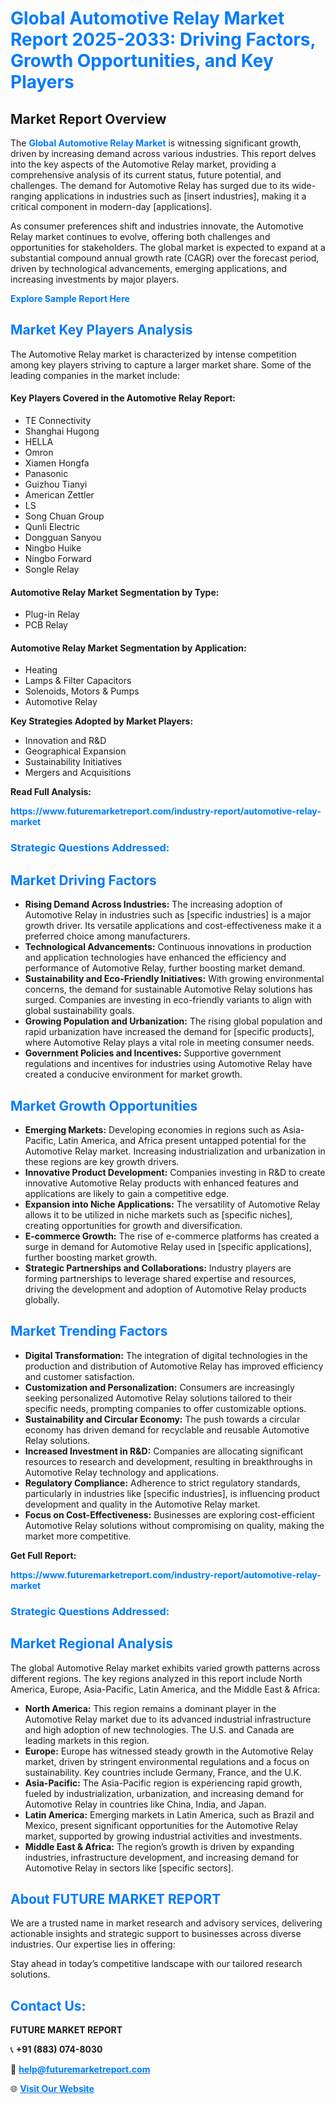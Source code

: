 <h1 style="color: #007BFF;">Global Automotive Relay Market Report 2025-2033: Driving Factors, Growth Opportunities, and Key Players</h1>

<section id="overview">
<h2>Market Report Overview</h2>
<p>The <a href="https://www.futuremarketreport.com/industry-report/automotive-relay-market" style="color: #007BFF; text-decoration: none;"><strong>Global Automotive Relay Market</strong></a> is witnessing significant growth, driven by increasing demand across various industries. This report delves into the key aspects of the Automotive Relay market, providing a comprehensive analysis of its current status, future potential, and challenges. The demand for Automotive Relay has surged due to its wide-ranging applications in industries such as [insert industries], making it a critical component in modern-day [applications].</p>
<p>As consumer preferences shift and industries innovate, the Automotive Relay market continues to evolve, offering both challenges and opportunities for stakeholders. The global market is expected to expand at a substantial compound annual growth rate (CAGR) over the forecast period, driven by technological advancements, emerging applications, and increasing investments by major players.</p>
</section>

<section id="overview">
<p><a href="https://www.futuremarketreport.com/request-sample/reportId=126561" style="color: #007BFF; text-decoration: none;"><strong>Explore Sample Report Here</strong></a></p>
</section>

<section id="key-players">
<h2 style="color: #007BFF;">Market Key Players Analysis</h2>
<p>The Automotive Relay market is characterized by intense competition among key players striving to capture a larger market share. Some of the leading companies in the market include:</p>
<h4>Key Players Covered in the Automotive Relay Report:</h4>
<ul><li>TE Connectivity</li><li>Shanghai Hugong</li><li>HELLA</li><li>Omron</li><li>Xiamen Hongfa</li><li>Panasonic</li><li>Guizhou Tianyi</li><li>American Zettler</li><li>LS</li><li>Song Chuan Group</li><li>Qunli Electric</li><li>Dongguan Sanyou</li><li>Ningbo Huike</li><li>Ningbo Forward</li><li>Songle Relay</li></ul>
<h4>Automotive Relay Market Segmentation by Type:</h4>
<ul><li>Plug-in Relay</li><li>PCB Relay</li></ul>

<h4>Automotive Relay Market Segmentation by Application:</h4>
<ul><li>Heating</li><li>Lamps &amp; Filter Capacitors</li><li>Solenoids, Motors &amp; Pumps</li><li>Automotive Relay</li></ul>
<p><strong>Key Strategies Adopted by Market Players:</strong></p>
<ul>
<li>Innovation and R&D</li>
<li>Geographical Expansion</li>
<li>Sustainability Initiatives</li>
<li>Mergers and Acquisitions</li>
</ul>
</section>

<section>
<p><strong>Read Full Analysis: </strong></p><a href="https://www.futuremarketreport.com/industry-report/automotive-relay-market" style="color: #007BFF; text-decoration: none;"><strong>https://www.futuremarketreport.com/industry-report/automotive-relay-market</strong></a>
<h3 style="color: #007BFF;">Strategic Questions Addressed:</h3>
</section>

<section id="driving-factors">
<h2 style="color: #007BFF;">Market Driving Factors</h2>
<ul>
<li><strong>Rising Demand Across Industries:</strong> The increasing adoption of Automotive Relay in industries such as [specific industries] is a major growth driver. Its versatile applications and cost-effectiveness make it a preferred choice among manufacturers.</li>
<li><strong>Technological Advancements:</strong> Continuous innovations in production and application technologies have enhanced the efficiency and performance of Automotive Relay, further boosting market demand.</li>
<li><strong>Sustainability and Eco-Friendly Initiatives:</strong> With growing environmental concerns, the demand for sustainable Automotive Relay solutions has surged. Companies are investing in eco-friendly variants to align with global sustainability goals.</li>
<li><strong>Growing Population and Urbanization:</strong> The rising global population and rapid urbanization have increased the demand for [specific products], where Automotive Relay plays a vital role in meeting consumer needs.</li>
<li><strong>Government Policies and Incentives:</strong> Supportive government regulations and incentives for industries using Automotive Relay have created a conducive environment for market growth.</li>
</ul>
</section>

<section id="growth-opportunities">
<h2 style="color: #007BFF;">Market Growth Opportunities</h2>
<ul>
<li><strong>Emerging Markets:</strong> Developing economies in regions such as Asia-Pacific, Latin America, and Africa present untapped potential for the Automotive Relay market. Increasing industrialization and urbanization in these regions are key growth drivers.</li>
<li><strong>Innovative Product Development:</strong> Companies investing in R&D to create innovative Automotive Relay products with enhanced features and applications are likely to gain a competitive edge.</li>
<li><strong>Expansion into Niche Applications:</strong> The versatility of Automotive Relay allows it to be utilized in niche markets such as [specific niches], creating opportunities for growth and diversification.</li>
<li><strong>E-commerce Growth:</strong> The rise of e-commerce platforms has created a surge in demand for Automotive Relay used in [specific applications], further boosting market growth.</li>
<li><strong>Strategic Partnerships and Collaborations:</strong> Industry players are forming partnerships to leverage shared expertise and resources, driving the development and adoption of Automotive Relay products globally.</li>
</ul>
</section>

<section id="trending-factors">
<h2 style="color: #007BFF;">Market Trending Factors</h2>
<ul>
<li><strong>Digital Transformation:</strong> The integration of digital technologies in the production and distribution of Automotive Relay has improved efficiency and customer satisfaction.</li>
<li><strong>Customization and Personalization:</strong> Consumers are increasingly seeking personalized Automotive Relay solutions tailored to their specific needs, prompting companies to offer customizable options.</li>
<li><strong>Sustainability and Circular Economy:</strong> The push towards a circular economy has driven demand for recyclable and reusable Automotive Relay solutions.</li>
<li><strong>Increased Investment in R&D:</strong> Companies are allocating significant resources to research and development, resulting in breakthroughs in Automotive Relay technology and applications.</li>
<li><strong>Regulatory Compliance:</strong> Adherence to strict regulatory standards, particularly in industries like [specific industries], is influencing product development and quality in the Automotive Relay market.</li>
<li><strong>Focus on Cost-Effectiveness:</strong> Businesses are exploring cost-efficient Automotive Relay solutions without compromising on quality, making the market more competitive.</li>
</ul>
</section>

<section>
<p><strong>Get Full Report: </strong></p><a href="https://www.futuremarketreport.com/industry-report/automotive-relay-market" style="color: #007BFF; text-decoration: none;"><strong>https://www.futuremarketreport.com/industry-report/automotive-relay-market</strong></a>
<h3 style="color: #007BFF;">Strategic Questions Addressed:</h3>
</section>


<section id="regional-analysis">
<h2 style="color: #007BFF;">Market Regional Analysis</h2>
<p>The global Automotive Relay market exhibits varied growth patterns across different regions. The key regions analyzed in this report include North America, Europe, Asia-Pacific, Latin America, and the Middle East & Africa:</p>
<ul>
<li><strong>North America:</strong> This region remains a dominant player in the Automotive Relay market due to its advanced industrial infrastructure and high adoption of new technologies. The U.S. and Canada are leading markets in this region.</li>
<li><strong>Europe:</strong> Europe has witnessed steady growth in the Automotive Relay market, driven by stringent environmental regulations and a focus on sustainability. Key countries include Germany, France, and the U.K.</li>
<li><strong>Asia-Pacific:</strong> The Asia-Pacific region is experiencing rapid growth, fueled by industrialization, urbanization, and increasing demand for Automotive Relay in countries like China, India, and Japan.</li>
<li><strong>Latin America:</strong> Emerging markets in Latin America, such as Brazil and Mexico, present significant opportunities for the Automotive Relay market, supported by growing industrial activities and investments.</li>
<li><strong>Middle East & Africa:</strong> The region’s growth is driven by expanding industries, infrastructure development, and increasing demand for Automotive Relay in sectors like [specific sectors].</li>
</ul>
</section>

<footer>
<h2 style="color: #007BFF;">About FUTURE MARKET REPORT</h2>
<p>We are a trusted name in market research and advisory services, delivering actionable insights and strategic support to businesses across diverse industries. Our expertise lies in offering:</p>

<p>Stay ahead in today’s competitive landscape with our tailored research solutions.</p>

<h2 style="color: #007BFF;">Contact Us:</h2>
<p><strong>FUTURE MARKET REPORT</strong></p>
<p>📞 <strong>+91 (883) 074-8030</strong></p>
<p>📧 <strong><a href="mailto:help@futuremarketreport.com" style="color: #007BFF;">help@futuremarketreport.com</a></strong></p>
<p>🌐 <strong><a href="https://www.futuremarketreport.com/" style="color: #007BFF;">Visit Our Website</a></strong></p>
</footer>